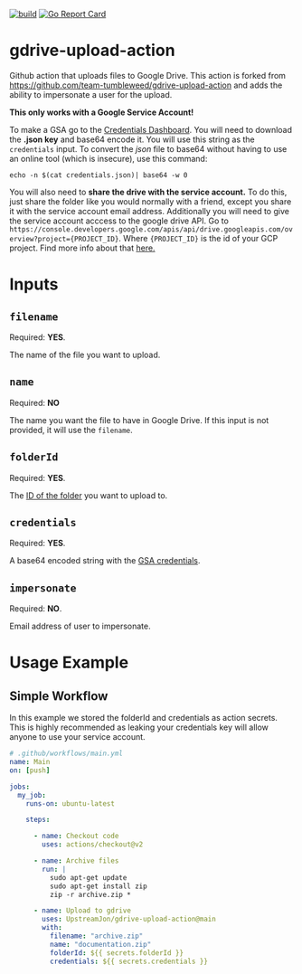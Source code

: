 [![build](https://github.com/UpstreamJon/gdrive-upload-action/actions/workflows/ci.yaml/badge.svg?branch=main)](https://github.com/UpstreamJon/gdrive-upload-action/actions)
[![Go Report Card](https://goreportcard.com/badge/github.com/UpstreamJon/gdrive-upload-action)](https://goreportcard.com/report/github.com/UpstreamJon/gdrive-upload-action)

# gdrive-upload-action
Github action that uploads files to Google Drive.
This action is forked from https://github.com/team-tumbleweed/gdrive-upload-action and adds the ability to impersonate a user for the upload.

**This only works with a Google Service Account!**

To make a GSA go to the [Credentials Dashboard](https://console.cloud.google.com/apis/credentials). You will need to download the **.json key** and base64 encode it. You will use this string as the `credentials` input. To convert the *json* file to base64 without having to use an online tool (which is insecure), use this command:

`echo -n $(cat credentials.json)| base64 -w 0`

You will also need to **share the drive with the service account.** To do this, just share the folder like you would normally with a friend, except you share it with the service account email address. Additionally you will need to give the service account acccess to the google drive API. 
Go to `https://console.developers.google.com/apis/api/drive.googleapis.com/overview?project={PROJECT_ID}`. Where `{PROJECT_ID}` is the id of your GCP project. Find more info about that [here.](https://support.google.com/googleapi/answer/7014113?hl=en)

# Inputs

## ``filename``
Required: **YES**.  

The name of the file you want to upload.

## ``name``
Required: **NO**

The name you want the file to have in Google Drive. If this input is not provided, it will use the `filename`.

## ``folderId``
Required: **YES**. 

The [ID of the folder](https://ploi.io/documentation/database/where-do-i-get-google-drive-folder-id) you want to upload to.

## ``credentials``
Required: **YES**.

A base64 encoded string with the [GSA credentials](https://stackoverflow.com/questions/46287267/how-can-i-get-the-file-service-account-json-for-google-translate-api/46290808).

## ``impersonate``
Required: **NO**.

Email address of user to impersonate.

# Usage Example

## Simple Workflow
In this example we stored the folderId and credentials as action secrets. This is highly recommended as leaking your credentials key will allow anyone to use your service account.
```yaml
# .github/workflows/main.yml
name: Main
on: [push]

jobs:
  my_job:
    runs-on: ubuntu-latest

    steps:

      - name: Checkout code
        uses: actions/checkout@v2

      - name: Archive files
        run: |
          sudo apt-get update
          sudo apt-get install zip
          zip -r archive.zip *

      - name: Upload to gdrive
        uses: UpstreamJon/gdrive-upload-action@main
        with:
          filename: "archive.zip"
          name: "documentation.zip"
          folderId: ${{ secrets.folderId }}
          credentials: ${{ secrets.credentials }}
```
